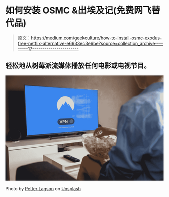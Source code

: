 # 如何安装 OSMC &出埃及记(免费网飞替代品)

> 原文：<https://medium.com/geekculture/how-to-install-osmc-exodus-free-netflix-alternative-e6933ec3e6be?source=collection_archive---------17----------------------->

## 轻松地从树莓派流媒体播放任何电影或电视节目。

![](img/2b28f7babc180f50fa60942f00fc45fc.png)

Photo by [Petter Lagson](https://unsplash.com/@lagopett?utm_source=medium&utm_medium=referral) on [Unsplash](https://unsplash.com?utm_source=medium&utm_medium=referral)